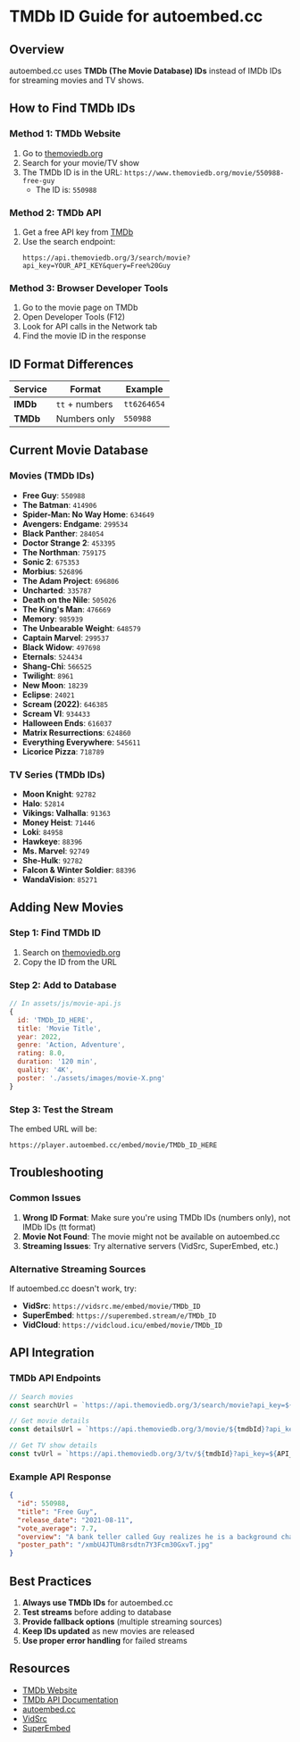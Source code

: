 # TMDb ID Guide for autoembed.cc

## Overview
autoembed.cc uses **TMDb (The Movie Database) IDs** instead of IMDb IDs for streaming movies and TV shows.

## How to Find TMDb IDs

### Method 1: TMDb Website
1. Go to [themoviedb.org](https://www.themoviedb.org)
2. Search for your movie/TV show
3. The TMDb ID is in the URL: `https://www.themoviedb.org/movie/550988-free-guy`
   - The ID is: `550988`

### Method 2: TMDb API
1. Get a free API key from [TMDb](https://www.themoviedb.org/settings/api)
2. Use the search endpoint:
   ```
   https://api.themoviedb.org/3/search/movie?api_key=YOUR_API_KEY&query=Free%20Guy
   ```

### Method 3: Browser Developer Tools
1. Go to the movie page on TMDb
2. Open Developer Tools (F12)
3. Look for API calls in the Network tab
4. Find the movie ID in the response

## ID Format Differences

| Service | Format | Example |
|---------|--------|---------|
| **IMDb** | `tt` + numbers | `tt6264654` |
| **TMDb** | Numbers only | `550988` |

## Current Movie Database

### Movies (TMDb IDs)
- **Free Guy**: `550988`
- **The Batman**: `414906`
- **Spider-Man: No Way Home**: `634649`
- **Avengers: Endgame**: `299534`
- **Black Panther**: `284054`
- **Doctor Strange 2**: `453395`
- **The Northman**: `759175`
- **Sonic 2**: `675353`
- **Morbius**: `526896`
- **The Adam Project**: `696806`
- **Uncharted**: `335787`
- **Death on the Nile**: `505026`
- **The King's Man**: `476669`
- **Memory**: `985939`
- **The Unbearable Weight**: `648579`
- **Captain Marvel**: `299537`
- **Black Widow**: `497698`
- **Eternals**: `524434`
- **Shang-Chi**: `566525`
- **Twilight**: `8961`
- **New Moon**: `18239`
- **Eclipse**: `24021`
- **Scream (2022)**: `646385`
- **Scream VI**: `934433`
- **Halloween Ends**: `616037`
- **Matrix Resurrections**: `624860`
- **Everything Everywhere**: `545611`
- **Licorice Pizza**: `718789`

### TV Series (TMDb IDs)
- **Moon Knight**: `92782`
- **Halo**: `52814`
- **Vikings: Valhalla**: `91363`
- **Money Heist**: `71446`
- **Loki**: `84958`
- **Hawkeye**: `88396`
- **Ms. Marvel**: `92749`
- **She-Hulk**: `92782`
- **Falcon & Winter Soldier**: `88396`
- **WandaVision**: `85271`

## Adding New Movies

### Step 1: Find TMDb ID
1. Search on [themoviedb.org](https://www.themoviedb.org)
2. Copy the ID from the URL

### Step 2: Add to Database
```javascript
// In assets/js/movie-api.js
{ 
  id: 'TMDb_ID_HERE', 
  title: 'Movie Title', 
  year: 2022, 
  genre: 'Action, Adventure', 
  rating: 8.0, 
  duration: '120 min', 
  quality: '4K', 
  poster: './assets/images/movie-X.png' 
}
```

### Step 3: Test the Stream
The embed URL will be:
```
https://player.autoembed.cc/embed/movie/TMDb_ID_HERE
```

## Troubleshooting

### Common Issues
1. **Wrong ID Format**: Make sure you're using TMDb IDs (numbers only), not IMDb IDs (tt format)
2. **Movie Not Found**: The movie might not be available on autoembed.cc
3. **Streaming Issues**: Try alternative servers (VidSrc, SuperEmbed, etc.)

### Alternative Streaming Sources
If autoembed.cc doesn't work, try:
- **VidSrc**: `https://vidsrc.me/embed/movie/TMDb_ID`
- **SuperEmbed**: `https://superembed.stream/e/TMDb_ID`
- **VidCloud**: `https://vidcloud.icu/embed/movie/TMDb_ID`

## API Integration

### TMDb API Endpoints
```javascript
// Search movies
const searchUrl = `https://api.themoviedb.org/3/search/movie?api_key=${API_KEY}&query=${movieTitle}`;

// Get movie details
const detailsUrl = `https://api.themoviedb.org/3/movie/${tmdbId}?api_key=${API_KEY}`;

// Get TV show details
const tvUrl = `https://api.themoviedb.org/3/tv/${tmdbId}?api_key=${API_KEY}`;
```

### Example API Response
```json
{
  "id": 550988,
  "title": "Free Guy",
  "release_date": "2021-08-11",
  "vote_average": 7.7,
  "overview": "A bank teller called Guy realizes he is a background character...",
  "poster_path": "/xmbU4JTUm8rsdtn7Y3Fcm30GxvT.jpg"
}
```

## Best Practices

1. **Always use TMDb IDs** for autoembed.cc
2. **Test streams** before adding to database
3. **Provide fallback options** (multiple streaming sources)
4. **Keep IDs updated** as new movies are released
5. **Use proper error handling** for failed streams

## Resources

- [TMDb Website](https://www.themoviedb.org)
- [TMDb API Documentation](https://developers.themoviedb.org/3)
- [autoembed.cc](https://autoembed.cc)
- [VidSrc](https://vidsrc.me)
- [SuperEmbed](https://superembed.stream)


